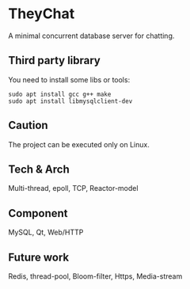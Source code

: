 # TheyChat
A minimal concurrent database server for chatting.
## Third party library
You need to install some libs or tools:
```
sudo apt install gcc g++ make
sudo apt install libmysqlclient-dev
```
## Caution
The project can be executed only on Linux.
## Tech & Arch
Multi-thread, epoll, TCP, Reactor-model
## Component
MySQL, Qt, Web/HTTP
## Future work
Redis, thread-pool, Bloom-filter, Https, Media-stream
